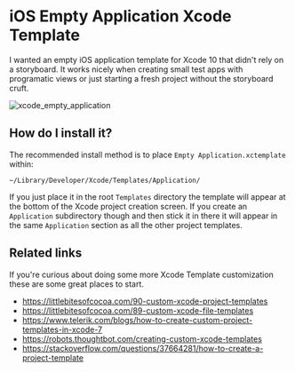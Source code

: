 # iOS Empty Application Xcode Template
I wanted an empty iOS application template for Xcode 10 that didn't rely on a storyboard. It works nicely when creating small test apps with programatic views or just starting a fresh project without the storyboard cruft.

![xcode_empty_application](https://user-images.githubusercontent.com/499487/27750132-558f882a-5d8b-11e7-80e5-2a12bd7acf84.png)

## How do I install it?
The recommended install method is to place `Empty Application.xctemplate` within:
```
~/Library/Developer/Xcode/Templates/Application/
```
If you just place it in the root `Templates` directory the template will appear at the bottom of the Xcode project creation screen. If you create an `Application` subdirectory though and then stick it in there it will appear in the same `Application` section as all the other project templates.

## Related links
If you're curious about doing some more Xcode Template customization these are some great places to start.
* https://littlebitesofcocoa.com/90-custom-xcode-project-templates
* https://littlebitesofcocoa.com/89-custom-xcode-file-templates
* https://www.telerik.com/blogs/how-to-create-custom-project-templates-in-xcode-7
* https://robots.thoughtbot.com/creating-custom-xcode-templates
* https://stackoverflow.com/questions/37664281/how-to-create-a-project-template
